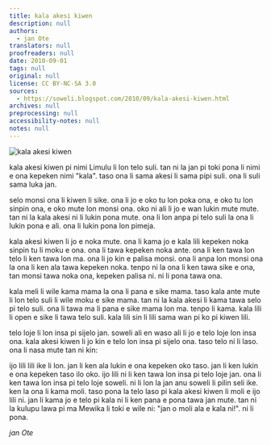 ```yaml
---
title: kala akesi kiwen
description: null
authors:
  - jan Ote
translators: null
proofreaders: null
date: 2010-09-01
tags: null
original: null
license: CC BY-NC-SA 3.0
sources:
  - https://soweli.blogspot.com/2010/09/kala-akesi-kiwen.html
archives: null
preprocessing: null
accessibility-notes: null
notes: null
---
```


<!-- "Limule(dD).jpg" by Didier Descouens (https://commons.wikimedia.org/wiki/File:Limule(dD).jpg). CC BY-SA 4.0. -->
![kala akesi kiwen](https://upload.wikimedia.org/wikipedia/commons/a/a4/Limule%28dD%29.jpg)

kala akesi kiwen pi nimi Limulu li lon telo suli. tan ni la jan pi toki pona li nimi e ona kepeken nimi "kala". taso ona li sama akesi li sama pipi suli. ona li suli sama luka jan.

selo monsi ona li kiwen li sike. ona li jo e oko tu lon poka ona, e oko tu lon sinpin ona, e oko mute lon monsi ona. oko ni ali li jo e wan lukin mute mute. tan ni la kala akesi ni li lukin pona mute. ona li lon anpa pi telo suli la ona li lukin pona e ali. ona li lukin pona lon pimeja.

kala akesi kiwen li jo e noka mute. ona li kama jo e kala lili kepeken noka sinpin tu li moku e ona. ona li tawa kepeken noka ante. ona li ken tawa lon telo li ken tawa lon ma. ona li jo kin e palisa monsi. ona li anpa lon monsi ona la ona li ken ala tawa kepeken noka. tenpo ni la ona li ken tawa sike e ona, tan monsi tawa noka ona, kepeken palisa ni. ni li pona tawa ona.

kala meli li wile kama mama la ona li pana e sike mama. taso kala ante mute li lon telo suli li wile moku e sike mama. tan ni la kala akesi li kama tawa selo pi telo suli. ona li tawa ma li pana e sike mama lon ma. tenpo li kama. kala lili li open e sike li tawa telo suli. kala lili sin li lili sama wan pi ko pi kiwen lili.

telo loje li lon insa pi sijelo jan. soweli ali en waso ali li jo e telo loje lon insa ona. kala akesi kiwen li jo kin e telo lon insa pi sijelo ona. taso telo ni li laso. ona li nasa mute tan ni kin:

ijo lili lili ike li lon. jan li ken ala lukin e ona kepeken oko taso. jan li ken lukin e ona kepeken taso ilo oko. ijo lili ni li ken tawa lon insa pi telo loje jan. ona li ken tawa lon insa pi telo loje soweli. ni li lon la jan anu soweli li pilin seli ike. ken la ona li kama moli. taso pona la telo laso pi kala akesi kiwen li moli e ijo lili ni. jan li kama jo e telo pi kala ni li ken pana e pona tawa jan mute. tan ni la kulupu lawa pi ma Mewika li toki e wile ni: "jan o moli ala e kala ni!". ni li pona.

*jan Ote*

